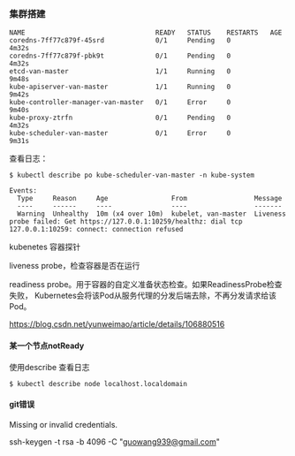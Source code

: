 
### 集群搭建

```
NAME                                 READY   STATUS    RESTARTS   AGE
coredns-7ff77c879f-45srd             0/1     Pending   0          4m32s
coredns-7ff77c879f-pbk9t             0/1     Pending   0          4m32s
etcd-van-master                      1/1     Running   0          9m48s
kube-apiserver-van-master            1/1     Running   0          9m42s
kube-controller-manager-van-master   0/1     Error     0          9m40s
kube-proxy-ztrfn                     0/1     Pending   0          4m32s
kube-scheduler-van-master            0/1     Error     0          9m31s
```

查看日志：

```
$ kubectl describe po kube-scheduler-van-master -n kube-system

Events:
  Type     Reason     Age                From                 Message
  ----     ------     ----               ----                 -------
  Warning  Unhealthy  10m (x4 over 10m)  kubelet, van-master  Liveness probe failed: Get https://127.0.0.1:10259/healthz: dial tcp 127.0.0.1:10259: connect: connection refused

```

kubenetes 容器探针

liveness probe，检查容器是否在运行
 
readiness probe。用于容器的自定义准备状态检查。如果ReadinessProbe检查失败，
Kubernetes会将该Pod从服务代理的分发后端去除，不再分发请求给该Pod。

https://blog.csdn.net/yunweimao/article/details/106880516


#### 某一个节点notReady


使用describe 查看日志
```
$ kubectl describe node localhost.localdomain
```


#### git错误

Missing or invalid credentials.

ssh-keygen -t rsa -b 4096 -C "guowang939@gmail.com"

